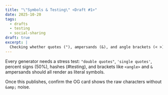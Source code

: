 ```yaml
---
title: "\"Symbols & Testing\" <Draft #1>"
date: 2025-10-20
tags:
  - drafts
  - testing
  - social-sharing
draft: true
excerpt: |
  Checking whether quotes ("), ampersands (&), and angle brackets (< >) stay readable inside our social previews.
---
```


Every generator needs a stress test: `"double quotes"`, `'single quotes'`, percent signs (50%), hashes (#testing), and brackets like `<angle>` and `&` ampersands should all render as literal symbols.

Once this publishes, confirm the OG card shows the raw characters without `&amp;` noise.
